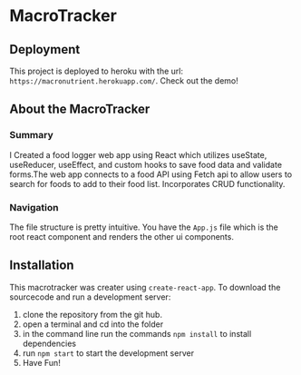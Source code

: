 # MacroTracker

## Deployment

This project is deployed to heroku with the url: `https://macronutrient.herokuapp.com/`. Check out the demo!

## About the MacroTracker

### Summary

I Created a food logger web app using React which utilizes useState, useReducer, useEffect, and custom hooks to save food data and validate forms.The web app connects to a food API using Fetch api to allow users to search for foods to add to their food list. Incorporates CRUD functionality.

### Navigation

The file structure is pretty intuitive. You have the `App.js` file which is the root react component and renders the other ui components.

## Installation

This macrotracker was creater using `create-react-app`. To download the sourcecode and run a development server:

1. clone the repository from the git hub.
2. open a terminal and cd into the folder
3. in the command line run the commands `npm install` to install dependencies
4. run `npm start` to start the development server
5. Have Fun!
